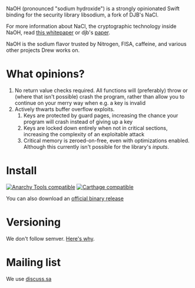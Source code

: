 NaOH (pronounced "sodium hydroxide") is a strongly opinionated Swift binding for the security library libsodium, a fork of DJB's NaCl.

For more information about NaCl, the cryptographic technology inside NaOH, read [this whitepaper](http://nacl.cr.yp.to/securing-communication.pdf) or djb's [paper](http://cr.yp.to/highspeed/coolnacl-20120725.pdf).

NaOH is the sodium flavor trusted by Nitrogen, FISA, caffeine, and various other projects Drew works on.

# What opinions?

1.  No return value checks required.  All functions will (preferably) throw or (where that isn't possible) crash the program, rather than allow you to continue on your merry way when e.g. a key is invalid
2.  Actively thwarts buffer overflow exploits.
    1.  Keys are protected by guard pages, increasing the chance your program will crash instead of giving up a key
    2.  Keys are locked down entirely when not in critical sections, increasing the complexity of an exploitable attack
    3.  Critical memory is zeroed-on-free, even with optimizations enabled.  Although this currently isn't possible for the library's *inputs*.

# Install

[![Anarchy Tools compatible](https://img.shields.io/badge/Anarchy%20Tools-compatible-4BC51D.svg?style=flat)](http://anarchytools.org)
[![Carthage compatible](https://img.shields.io/badge/Carthage-compatible-4BC51D.svg?style=flat)](https://github.com/Carthage/Carthage)

You can also download an [official binary release](https://code.sealedabstract.com/drewcrawford/NaOH/tags)

# Versioning

We don't follow semver.  [Here's why](http://faq.sealedabstract.com/why_not_semver/).

# Mailing list

We use [discuss.sa](http://discuss.sealedabstract.com/c/code-sa/NaOH)